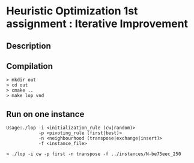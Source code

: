 # Heuristic Optimization 1st assignment : Iterative Improvement

## Description

<!-- TODO -->

## Compilation

~~~
> mkdir out
> cd out
> cmake ..
> make lop vnd
~~~

## Run on one instance

~~~
Usage:./lop -i <initialization_rule (cw|random)>
	        -p <pivoting_rule (first|best)>
	        -n <neighbourhood (transpose|exchange|insert)>
	        -f <instance_file>

> ./lop -i cw -p first -n transpose -f ../instances/N-be75eec_250
~~~
